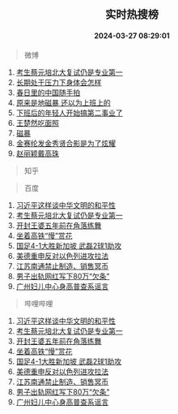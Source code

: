 <div align="center"><h2>实时热搜榜</h2><h4>2024-03-27 08:29:01</h4></div>

> 微博  

1. [考生蔡元培北大复试仍是专业第一](https://s.weibo.com/weibo?q=%23%E8%80%83%E7%94%9F%E8%94%A1%E5%85%83%E5%9F%B9%E5%8C%97%E5%A4%A7%E5%A4%8D%E8%AF%95%E4%BB%8D%E6%98%AF%E4%B8%93%E4%B8%9A%E7%AC%AC%E4%B8%80%23&t=31&band_rank=1&Refer=top)<br />
2. [长期处于压力下身体会怎样](https://s.weibo.com/weibo?q=%23%E9%95%BF%E6%9C%9F%E5%A4%84%E4%BA%8E%E5%8E%8B%E5%8A%9B%E4%B8%8B%E8%BA%AB%E4%BD%93%E4%BC%9A%E6%80%8E%E6%A0%B7%23&t=31&band_rank=2&Refer=top)<br />
3. [春日里的中国随手拍](https://s.weibo.com/weibo?q=%23%E6%98%A5%E6%97%A5%E9%87%8C%E7%9A%84%E4%B8%AD%E5%9B%BD%E9%9A%8F%E6%89%8B%E6%8B%8D%23&t=31&band_rank=3&Refer=top)<br />
4. [原来是地磁暴 还以为上班上的](https://s.weibo.com/weibo?q=%E5%8E%9F%E6%9D%A5%E6%98%AF%E5%9C%B0%E7%A3%81%E6%9A%B4%20%E8%BF%98%E4%BB%A5%E4%B8%BA%E4%B8%8A%E7%8F%AD%E4%B8%8A%E7%9A%84&t=31&band_rank=4&Refer=top)<br />
5. [下班后的年轻人开始搞第二事业了](https://s.weibo.com/weibo?q=%23%E4%B8%8B%E7%8F%AD%E5%90%8E%E7%9A%84%E5%B9%B4%E8%BD%BB%E4%BA%BA%E5%BC%80%E5%A7%8B%E6%90%9E%E7%AC%AC%E4%BA%8C%E4%BA%8B%E4%B8%9A%E4%BA%86%23&t=31&band_rank=5&Refer=top)<br />
6. [王楚然吃面照](https://s.weibo.com/weibo?q=%23%E7%8E%8B%E6%A5%9A%E7%84%B6%E5%90%83%E9%9D%A2%E7%85%A7%23&t=31&band_rank=6&Refer=top)<br />
7. [磁暴](https://s.weibo.com/weibo?q=%E7%A3%81%E6%9A%B4&t=31&band_rank=7&Refer=top)<br />
8. [金赛纶发金秀贤合影是为了炫耀](https://s.weibo.com/weibo?q=%23%E9%87%91%E8%B5%9B%E7%BA%B6%E5%8F%91%E9%87%91%E7%A7%80%E8%B4%A4%E5%90%88%E5%BD%B1%E6%98%AF%E4%B8%BA%E4%BA%86%E7%82%AB%E8%80%80%23&t=31&band_rank=8&Refer=top)<br />
9. [赵丽颖戴高珠](https://s.weibo.com/weibo?q=%23%E8%B5%B5%E4%B8%BD%E9%A2%96%E6%88%B4%E9%AB%98%E7%8F%A0%23&t=31&band_rank=9&Refer=top)<br />

> 知乎  


> 百度  

1. [习近平这样谈中华文明的和平性](https://www.baidu.com/s?wd=%E4%B9%A0%E8%BF%91%E5%B9%B3%E8%BF%99%E6%A0%B7%E8%B0%88%E4%B8%AD%E5%8D%8E%E6%96%87%E6%98%8E%E7%9A%84%E5%92%8C%E5%B9%B3%E6%80%A7&sa=fyb_news&rsv_dl=fyb_news)<br />
2. [考生蔡元培北大复试仍是专业第一](https://www.baidu.com/s?wd=%E8%80%83%E7%94%9F%E8%94%A1%E5%85%83%E5%9F%B9%E5%8C%97%E5%A4%A7%E5%A4%8D%E8%AF%95%E4%BB%8D%E6%98%AF%E4%B8%93%E4%B8%9A%E7%AC%AC%E4%B8%80&sa=fyb_news&rsv_dl=fyb_news)<br />
3. [开封王婆五年前在角落练舞](https://www.baidu.com/s?wd=%E5%BC%80%E5%B0%81%E7%8E%8B%E5%A9%86%E4%BA%94%E5%B9%B4%E5%89%8D%E5%9C%A8%E8%A7%92%E8%90%BD%E7%BB%83%E8%88%9E&sa=fyb_news&rsv_dl=fyb_news)<br />
4. [坐着高铁“慢”赏花](https://www.baidu.com/s?wd=%E5%9D%90%E7%9D%80%E9%AB%98%E9%93%81%E2%80%9C%E6%85%A2%E2%80%9D%E8%B5%8F%E8%8A%B1&sa=fyb_news&rsv_dl=fyb_news)<br />
5. [国足4-1大胜新加坡 武磊2球1助攻](https://www.baidu.com/s?wd=%E5%9B%BD%E8%B6%B34-1%E5%A4%A7%E8%83%9C%E6%96%B0%E5%8A%A0%E5%9D%A1+%E6%AD%A6%E7%A3%8A2%E7%90%831%E5%8A%A9%E6%94%BB&sa=fyb_news&rsv_dl=fyb_news)<br />
6. [美德重申反对以色列进攻拉法](https://www.baidu.com/s?wd=%E7%BE%8E%E5%BE%B7%E9%87%8D%E7%94%B3%E5%8F%8D%E5%AF%B9%E4%BB%A5%E8%89%B2%E5%88%97%E8%BF%9B%E6%94%BB%E6%8B%89%E6%B3%95&sa=fyb_news&rsv_dl=fyb_news)<br />
7. [江苏南通禁止制造、销售冥币](https://www.baidu.com/s?wd=%E6%B1%9F%E8%8B%8F%E5%8D%97%E9%80%9A%E7%A6%81%E6%AD%A2%E5%88%B6%E9%80%A0%E3%80%81%E9%94%80%E5%94%AE%E5%86%A5%E5%B8%81&sa=fyb_news&rsv_dl=fyb_news)<br />
8. [男子出轨网红写下80万“欠条”](https://www.baidu.com/s?wd=%E7%94%B7%E5%AD%90%E5%87%BA%E8%BD%A8%E7%BD%91%E7%BA%A2%E5%86%99%E4%B8%8B80%E4%B8%87%E2%80%9C%E6%AC%A0%E6%9D%A1%E2%80%9D&sa=fyb_news&rsv_dl=fyb_news)<br />
9. [广州妇儿中心身高普查系谣言](https://www.baidu.com/s?wd=%E5%B9%BF%E5%B7%9E%E5%A6%87%E5%84%BF%E4%B8%AD%E5%BF%83%E8%BA%AB%E9%AB%98%E6%99%AE%E6%9F%A5%E7%B3%BB%E8%B0%A3%E8%A8%80&sa=fyb_news&rsv_dl=fyb_news)<br />

> 哔哩哔哩  

1. [习近平这样谈中华文明的和平性](https://www.baidu.com/s?wd=%E4%B9%A0%E8%BF%91%E5%B9%B3%E8%BF%99%E6%A0%B7%E8%B0%88%E4%B8%AD%E5%8D%8E%E6%96%87%E6%98%8E%E7%9A%84%E5%92%8C%E5%B9%B3%E6%80%A7&sa=fyb_news&rsv_dl=fyb_news)<br />
2. [考生蔡元培北大复试仍是专业第一](https://www.baidu.com/s?wd=%E8%80%83%E7%94%9F%E8%94%A1%E5%85%83%E5%9F%B9%E5%8C%97%E5%A4%A7%E5%A4%8D%E8%AF%95%E4%BB%8D%E6%98%AF%E4%B8%93%E4%B8%9A%E7%AC%AC%E4%B8%80&sa=fyb_news&rsv_dl=fyb_news)<br />
3. [开封王婆五年前在角落练舞](https://www.baidu.com/s?wd=%E5%BC%80%E5%B0%81%E7%8E%8B%E5%A9%86%E4%BA%94%E5%B9%B4%E5%89%8D%E5%9C%A8%E8%A7%92%E8%90%BD%E7%BB%83%E8%88%9E&sa=fyb_news&rsv_dl=fyb_news)<br />
4. [坐着高铁“慢”赏花](https://www.baidu.com/s?wd=%E5%9D%90%E7%9D%80%E9%AB%98%E9%93%81%E2%80%9C%E6%85%A2%E2%80%9D%E8%B5%8F%E8%8A%B1&sa=fyb_news&rsv_dl=fyb_news)<br />
5. [国足4-1大胜新加坡 武磊2球1助攻](https://www.baidu.com/s?wd=%E5%9B%BD%E8%B6%B34-1%E5%A4%A7%E8%83%9C%E6%96%B0%E5%8A%A0%E5%9D%A1+%E6%AD%A6%E7%A3%8A2%E7%90%831%E5%8A%A9%E6%94%BB&sa=fyb_news&rsv_dl=fyb_news)<br />
6. [美德重申反对以色列进攻拉法](https://www.baidu.com/s?wd=%E7%BE%8E%E5%BE%B7%E9%87%8D%E7%94%B3%E5%8F%8D%E5%AF%B9%E4%BB%A5%E8%89%B2%E5%88%97%E8%BF%9B%E6%94%BB%E6%8B%89%E6%B3%95&sa=fyb_news&rsv_dl=fyb_news)<br />
7. [江苏南通禁止制造、销售冥币](https://www.baidu.com/s?wd=%E6%B1%9F%E8%8B%8F%E5%8D%97%E9%80%9A%E7%A6%81%E6%AD%A2%E5%88%B6%E9%80%A0%E3%80%81%E9%94%80%E5%94%AE%E5%86%A5%E5%B8%81&sa=fyb_news&rsv_dl=fyb_news)<br />
8. [男子出轨网红写下80万“欠条”](https://www.baidu.com/s?wd=%E7%94%B7%E5%AD%90%E5%87%BA%E8%BD%A8%E7%BD%91%E7%BA%A2%E5%86%99%E4%B8%8B80%E4%B8%87%E2%80%9C%E6%AC%A0%E6%9D%A1%E2%80%9D&sa=fyb_news&rsv_dl=fyb_news)<br />
9. [广州妇儿中心身高普查系谣言](https://www.baidu.com/s?wd=%E5%B9%BF%E5%B7%9E%E5%A6%87%E5%84%BF%E4%B8%AD%E5%BF%83%E8%BA%AB%E9%AB%98%E6%99%AE%E6%9F%A5%E7%B3%BB%E8%B0%A3%E8%A8%80&sa=fyb_news&rsv_dl=fyb_news)<br />
